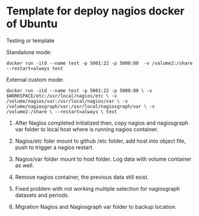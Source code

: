 # Template for deploy nagios docker of Ubuntu

Testing or template

Standalone mode:

`docker run -itd --name test -p 5001:22 -p 5000:80  -v /volume2:/share --restart=always test`

External custom mode:

`docker run -itd --name test -p 5001:22 -p 5000:80 \
 -v $WORKSPACE/etc:/usr/local/nagios/etc \
 -v /volume/nagios/var:/usr/local/nagios/var \
 -v /volume/nagiosgraph/var:/usr/local/nagiosgraph/var \
 -v /volume2:/share \
 --restart=always \
 test
`

1. After Nagios completed initialized then, copy nagios and nagiosgraph var folder to local host where is running nagios container.

2. Nagios/etc foler mount to github /etc folder, add host into object file, push to trigger a nagios restart.

3. Nagios/var folder mount to host folder. Log data with volume container as well.

4. Remove nagios container, the previous data still exist.

5. Fixed problem with not working multiple selection for nagiosgraph datasets and periods. 

6. Migration Nagios and Nagiosgraph var folder to backup location.
